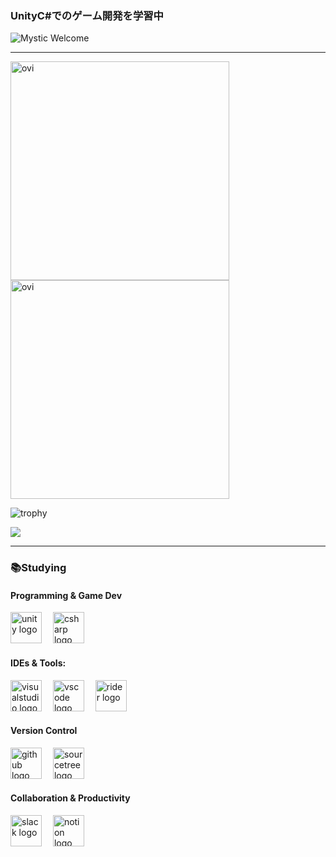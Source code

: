 ### UnityC#でのゲーム開発を学習中
<p align="left">
<img src="https://readme-typing-svg.demolab.com?font=Fira+Code&pause=1000&color=808080&width=450&lines=Welcome+to+my+profile.;I'm+5unad0ke1.;Nice+meeting+you."alt = "Mystic Welcome">
</p>

---

<p align="left">
<img src="https://github-readme-stats.vercel.app/api?username=5unad0ke1&show_icons=true&locale=en&theme=dark" alt="ovi" width="350"/>
<img src="https://github-readme-stats.vercel.app/api/top-langs/?username=5unad0ke1&show_icons=true&locale=en&theme=dark" alt="ovi" width="350" /></p>
</p>

![trophy](https://github-profile-trophy.vercel.app/?username=5unad0ke1&theme=aura)

<div align="left">
  <img src="https://visitor-badge.laobi.icu/badge?page_id=5unad0ke1.5unad0ke1&"  />
</div>


---

<h3 align="left">📚Studying</h3>

<h4 align="left">Programming & Game Dev</h4>

<div align="left">
  <img src="https://skillicons.dev/icons?i=unity" height="50" alt="unity logo"  />
  <img width="10" />
  <img src="https://skillicons.dev/icons?i=cs" height="50" alt="csharp logo"  />
</div>

<h4 align="left">IDEs & Tools:</h4>

<div align="left">
  <img src="https://skillicons.dev/icons?i=visualstudio" height="50" alt="visualstudio logo"  />
  <img width="10" />
  <img src="https://skillicons.dev/icons?i=vscode" height="50" alt="vscode logo"  />
  <img width="10" />
  <img src="https://skillicons.dev/icons?i=rider" height="50" alt="rider logo"  />
</div>

<h4 align="left">Version Control</h4>

<div align="left">
  <img src="https://skillicons.dev/icons?i=github" height="50" alt="github logo"  />
  <img width="10" />
  <img src="https://cdn.simpleicons.org/sourcetree/0052CC" height="50" alt="sourcetree logo"  />
</div>

<h4 align="left">Collaboration & Productivity</h4>

<div align="left">
  <img src="https://cdn.jsdelivr.net/gh/devicons/devicon/icons/slack/slack-original.svg" height="50" alt="slack logo"  />
  <img width="10" />
  <img src="https://cdn.jsdelivr.net/gh/devicons/devicon/icons/notion/notion-original.svg" height="50" alt="notion logo"  />
</div>
<!--
**5unad0ke1/5unad0ke1** is a ✨ _special_ ✨ repository because its `README.md` (this file) appears on your GitHub profile.

Here are some ideas to get you started:

- 🔭 I’m currently working on ...
- 🌱 I’m currently learning ...
- 👯 I’m looking to collaborate on ...
- 🤔 I’m looking for help with ...
- 💬 Ask me about ...
- 📫 How to reach me: ...
- 😄 Pronouns: ...
- ⚡ Fun fact: ...
-->
